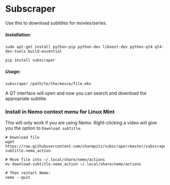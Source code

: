 # Subscraper
Use this to download subtitles for movies/series.

##### Installation:
```
sudo apt-get install python-pip python-dev libxext-dev python-qt4 qt4-dev-tools build-essential

pip install subscraper
```

##### Usage:
```
subscraper /path/to/the/movie/file.mkv
```
A QT interface will open and now you can search and download the appropriate subtitle.

### Install in Nemo context menu for Linux Mint
This will only work if you are using Nemo. Right-clicking a video will give you the option to `Download subtitle`.

```
# Download file
wget https://raw.githubusercontent.com/charmpitz/subscraper/master/subscraper/download-subtitle.nemo_action

# Move file into ~/.local/share/nemo/actions
mv download-subtitle.nemo_action ~/.local/share/nemo/actions

# Then restart Nemo:
nemo --quit
```